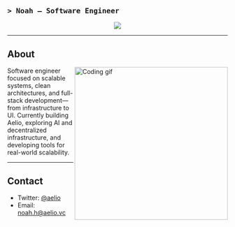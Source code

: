 <!-- Intro -->
<h3 align="left">
  <samp>&gt; Noah – Software Engineer</samp>
</h3>

<p align="center">
  <a href="https://x.com/aelio_vc" target="_blank">
    <img src="https://img.shields.io/badge/Twitter-1DA1F2?style=for-the-badge&logo=twitter&logoColor=white" />
  </a>
</p>

---

## About

<img align="right" width="350" src="/assets/programmer.gif" alt="Coding gif" />

Software engineer focused on scalable systems, clean architectures, and full-stack development—from infrastructure to UI. Currently building Aelio, exploring AI and decentralized infrastructure, and developing tools for real-world scalability.

---

## Contact

- Twitter: [@aelio](https://x.com/aelio_vc)  
- Email: noah.h@aelio.vc
